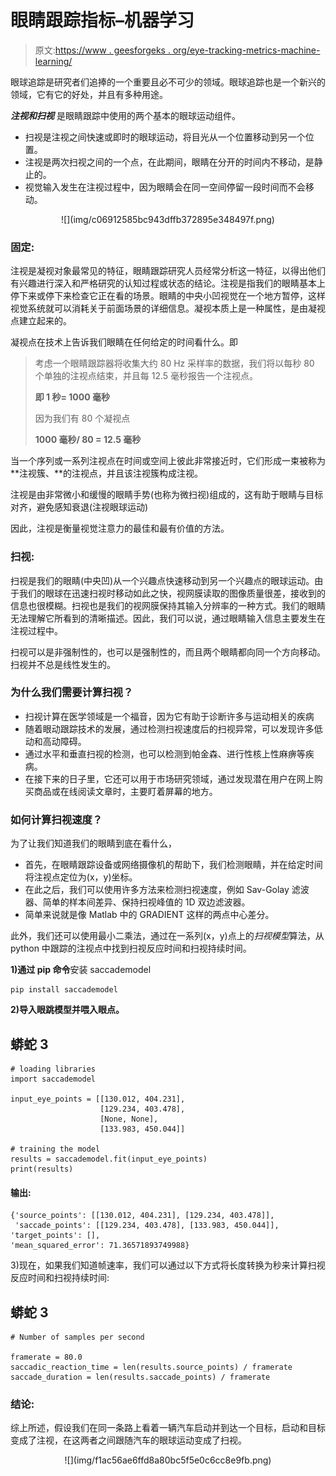 # 眼睛跟踪指标–机器学习

> 原文:[https://www . geesforgeks . org/eye-tracking-metrics-machine-learning/](https://www.geeksforgeeks.org/eye-tracking-metrics-machine-learning/)

眼球追踪是研究者们追捧的一个重要且必不可少的领域。眼球追踪也是一个新兴的领域，它有它的好处，并且有多种用途。

***注视和扫视*** 是眼睛跟踪中使用的两个基本的眼球运动组件。

*   扫视是注视之间快速或即时的眼球运动，将目光从一个位置移动到另一个位置。
*   注视是两次扫视之间的一个点，在此期间，眼睛在分开的时间内不移动，是静止的。
*   视觉输入发生在注视过程中，因为眼睛会在同一空间停留一段时间而不会移动。

<center>
![](img/c06912585bc943dffb372895e348497f.png)</center>

### 固定:

注视是凝视对象最常见的特征，眼睛跟踪研究人员经常分析这一特征，以得出他们有兴趣进行深入和严格研究的认知过程或状态的结论。注视是指我们的眼睛基本上停下来或停下来检查它正在看的场景。眼睛的中央小凹视觉在一个地方暂停，这样视觉系统就可以消耗关于前面场景的详细信息。凝视本质上是一种属性，是由凝视点建立起来的。

凝视点在技术上告诉我们眼睛在任何给定的时间看什么。即

> 考虑一个眼睛跟踪器将收集大约 80 Hz 采样率的数据，我们将以每秒 80 个单独的注视点结束，并且每 12.5 毫秒报告一个注视点。
> 
> **即 1 秒= 1000 毫秒**
> 
> 因为我们有 80 个凝视点
> 
> **1000 毫秒/ 80 = 12.5 毫秒**

当一个序列或一系列注视点在时间或空间上彼此非常接近时，它们形成一束被称为**注视簇、**的注视点，并且该注视簇构成注视。

注视是由非常微小和缓慢的眼睛手势(也称为微扫视)组成的，这有助于眼睛与目标对齐，避免感知衰退(注视眼球运动)

因此，注视是衡量视觉注意力的最佳和最有价值的方法。

### 扫视:

扫视是我们的眼睛(中央凹)从一个兴趣点快速移动到另一个兴趣点的眼球运动。由于我们的眼球在迅速扫视时移动如此之快，视网膜读取的图像质量很差，接收到的信息也很模糊。扫视也是我们的视网膜保持其输入分辨率的一种方式。我们的眼睛无法理解它所看到的清晰描述。因此，我们可以说，通过眼睛输入信息主要发生在注视过程中。

扫视可以是非强制性的，也可以是强制性的，而且两个眼睛都向同一个方向移动。扫视并不总是线性发生的。

### 为什么我们需要计算扫视？

*   扫视计算在医学领域是一个福音，因为它有助于诊断许多与运动相关的疾病
*   随着眼动跟踪技术的发展，通过检测扫视速度后的扫视异常，可以发现许多低动和高动障碍。
*   通过水平和垂直扫视的检测，也可以检测到帕金森、进行性核上性麻痹等疾病。
*   在接下来的日子里，它还可以用于市场研究领域，通过发现潜在用户在网上购买商品或在线阅读文章时，主要盯着屏幕的地方。

### 如何计算扫视速度？

为了让我们知道我们的眼睛到底在看什么，

*   首先，在眼睛跟踪设备或网络摄像机的帮助下，我们检测眼睛，并在给定时间将注视点定位为(x，y)坐标。
*   在此之后，我们可以使用许多方法来检测扫视速度，例如 Sav-Golay 滤波器、简单的样本间差异、保持扫视峰值的 1D 双边滤波器。
*   简单来说就是像 Matlab 中的 GRADIENT 这样的两点中心差分。

此外，我们还可以使用最小二乘法，通过在一系列(x，y)点上的*扫视模型*算法，从 python 中跟踪的注视点中找到扫视反应时间和扫视持续时间。

**1)通过 pip 命令**安装 saccademodel

```
pip install saccademodel
```

**2)导入眼跳模型并喂入眼点。**

## 蟒蛇 3

```
# loading libraries
import saccademodel

input_eye_points = [[130.012, 404.231],
                    [129.234, 403.478],
                    [None, None],
                    [133.983, 450.044]]

# training the model
results = saccademodel.fit(input_eye_points)
print(results)
```

#### 输出:

```
{'source_points': [[130.012, 404.231], [129.234, 403.478]],
 'saccade_points': [[129.234, 403.478], [133.983, 450.044]], 
'target_points': [], 
'mean_squared_error': 71.36571893749988}
```

3)现在，如果我们知道帧速率，我们可以通过以下方式将长度转换为秒来计算扫视反应时间和扫视持续时间:

## 蟒蛇 3

```
# Number of samples per second

framerate = 80.0  
saccadic_reaction_time = len(results.source_points) / framerate
saccade_duration = len(results.saccade_points) / framerate
```

### 结论:

综上所述，假设我们在同一条路上看着一辆汽车启动并到达一个目标，启动和目标变成了注视，在这两者之间跟随汽车的眼球运动变成了扫视。

<center>
![](img/f1ac56ae6ffd8a80bc5f5e0c6cc8e9fb.png)</center>